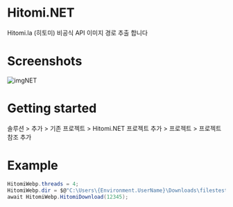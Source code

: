 # Hitomi.NET
Hitomi.la (히토미) 비공식 API 
이미지 경로 추출 합니다
# Screenshots
![imgNET](https://user-images.githubusercontent.com/124418235/224525550-22720250-64e2-4f74-a957-4817d1ca81e4.PNG)
# Getting started
솔루션 > 추가 > 기존 프로젝트 > Hitomi.NET 프로젝트 추가 > 프로젝트 > 프로젝트 참조 추가
# Example
```cs
HitomiWebp.threads = 4;
HitomiWebp.dir = $@"C:\Users\{Environment.UserName}\Downloads\filestest";
await HitomiWebp.HitomiDownload(12345);
```
